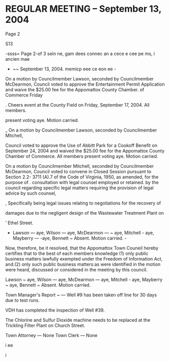 # REGULAR MEETING – September 13, 2004

Page 2

S13

-ssss= Page 2-of 3 sein ne, gam dees connec an a cece e cee pe ms, i ancien mae
- ~~ September 13, 2004. memicp eee ce eon ee -

On a motion by Councilmember Lawson, seconded by Councilmember
McDearmon, Council voted to approve the Entertainment Permit Application and
waive the $25.00 fee for the Appomattox County Chamber. of Commerce Friday

. Cheers event at the County Field on Friday, September 17, 2004. All members.

present voting aye. Motion carried.

_ On a motion by Councilmember Lawson, seconded by Councilmember Mitchell,

Council voted to approve the Use of Abbitt Park for a Cookoff Benefit on
September 24, 2004 and waived the $25.00 fee for the Appomattox County
Chamber of Commerce. All members present voting aye. Motion carried.

On a motion by Councilmember Mitchell, seconded by Councilmember
McDearmon, Council voted to convene in Closed Session pursuant to Section 2.2-
3711 (A).7 of the Code of Virginia, 1950, as amended, for the purpose of .
consultation with legal counsel employed or retained. by the council regarding
specific legal matters requiring the provision of legal advice by such counsel,

, Specifically being legal issues relating to negotiations for the recovery of

damages due to the negligent design of the Wastewater Treatment Plant on

’ Ethel Street.
* Lawson — aye, Wilson — aye, McDearmon — ~ aye, Mitchell - aye, Mayberry — -aye,
Bennett ~ Absent. Motion carried. -

Now, therefore, be it resolved, that the Appomattox Town Couneil hereby
certifies that to the best of each members knowledge (1) only public business
matters lawfully exempted under the Freedom of Information Act, and.(2) only
such public business matters:as were identified in the motion were heard,
discussed or considered in the meeting by this council.

Lawson ~ aye, Wilson — aye, McDearmon — aye, Mitchell - aye, Mayberry ~ aye,
Bennett ~ Absent. Motion carried.

Town Manager's Report ~ —
Well #9 has been taken off line for 30 days due to test runs.

VDH has completed the inspection of Well #39.

The Chlorine and Sulfur Dioxide machine needs to be replaced at the
Trickling Filter Plant on Church Street.

Town Attorney — None
Town Clerk — None

i
ee

i